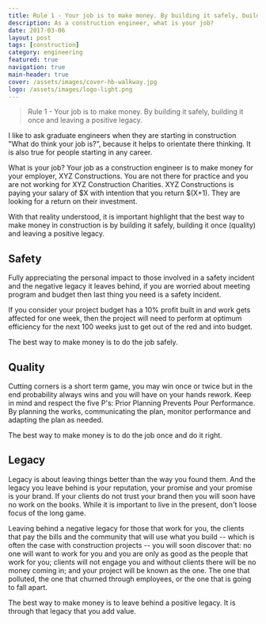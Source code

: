 ```yaml
---
title: Rule 1 - Your job is to make money. By building it safely, building it once and leaving a positive legacy.
description: As a construction engineer, what is your job?
date: 2017-03-06
layout: post
tags: [construction]
category: engineering
featured: true
navigation: true
main-header: true
cover: /assets/images/cover-hb-walkway.jpg
logo: /assets/images/logo-light.png
---
```


> Rule 1 - Your job is to make money. By building it safely, building it once and leaving a positive legacy.

I like to ask graduate engineers when they are starting in construction "What do think your job is?", because it helps to orientate there thinking. It is also true for people starting in any career.

What is your job? Your job as a construction engineer is to make money for your employer, XYZ Constructions. You are not there for practice and you are not working for XYZ Construction Charities. XYZ Constructions is paying your salary of $X with intention that you return $(X+1). They are looking for a return on their investment.

With that reality understood, it is important highlight that the best way to make money in construction is by building it safely, building it once (quality) and leaving a positive legacy.

## Safety

Fully appreciating the personal impact to those involved in a safety incident and the negative legacy it leaves behind, if you are worried about meeting program and budget then last thing you need is a safety incident.

If you consider your project budget has a 10% profit built in and work gets affected for one week, then the project will need to perform at optimum efficiency for the next 100 weeks just to get out of the red and into budget.

The best way to make money is to do the job safely.

## Quality

Cutting corners is a short term game, you may win once or twice but in the end probability always wins and you will have on your hands rework. Keep in mind and respect the five P's: Prior Planning Prevents Pour Performance. By planning the works, communicating the plan, monitor performance and adapting the plan as needed.

The best way to make money is to do the job once and do it right.

## Legacy

Legacy is about leaving things better than the way you found them. And the legacy you leave behind is your reputation, your promise and your promise is your brand. If your clients do not trust your brand then you will soon have no work on the books. While it is important to live in the present, don't loose focus of the long game.

Leaving behind a negative legacy for those that work for you, the clients that pay the bills and the community that will use what you build -- which is often the case with construction projects -- you will soon discover that: no one will want to work for you and you are only as good as the people that work for you; clients will not engage you and without clients there will be no money coming in; and your project will be known as the one. The one that polluted, the one that churned through employees, or the one that is going to fall apart.

The best way to make money is to leave behind a positive legacy. It is through that legacy that you add value.